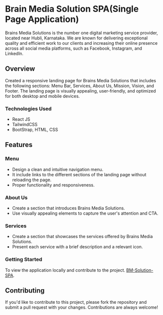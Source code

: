 # Brain Media Solution SPA(Single Page Application)

Brains Media Solutions is the number one digital marketing service provider, located near Hubli, Karnataka. We are known for delivering exceptional quality and efficient work to our clients and increasing their online presence across all social media platforms, such as Facebook, Instagram, and LinkedIn.

## Overview

Created a responsive landing page for Brains Media Solutions that includes the following 
sections: Menu Bar, Services, About Us, Mission, Vision, and Footer. The landing page is 
visually appealing, user-friendly, and optimized for both desktop and mobile devices. 


### Technologies Used

- React JS
- TailwindCSS
- BootStrap, HTML, CSS


## Features

### Menu
- Design a clean and intuitive navigation menu.
- It include links to the different sections of the landing page without reloading the page.
- Proper functionality and responsiveness.  

### About Us 
- Create a section that introduces Brains Media Solutions. 
- Use visually appealing elements to capture the user's attention and CTA. 

### Services
 
- Create a section that showcases the services offered by Brains Media Solutions. 
- Present each service with a brief description and a relevant icon. 


### Getting Started

To view the application locally and contribute to the project. [BM-Solution-SPA](https://brain-media-solution-spa.vercel.app/).

## Contributing

If you'd like to contribute to this project, please fork the repository and submit a pull request with your changes. Contributions are always welcome!

